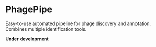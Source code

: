 # PhagePipe

Easy-to-use automated pipeline for phage discovery and annotation.
Combines multiple identification tools.

**Under development**